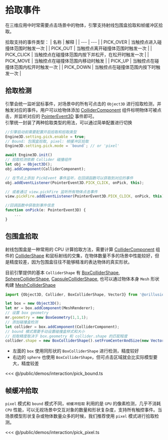 # 拾取事件
在三维应用中时常需要点击场景中的物体，引擎支持射线包围盒拾取和帧缓冲区拾取。

拾取支持的事件类型：
| 名称 | 解释 |
| --- | --- |
| PICK_OVER | 当触控点进入碰撞体范围时触发一次 |
| PICK_OUT | 当触控点离开碰撞体范围时触发一次 |
| PICK_CLICK | 当触控点在碰撞体范围内按下并松开，在松开时触发一次 |
| PICK_MOVE | 当触控点在碰撞体范围内移动时触发 |
| PICK_UP | 当触控点在碰撞体范围内松开时触发一次 |
| PICK_DOWN | 当触控点在碰撞体范围内按下时触发一次 |

## 拾取检测
引擎会统一监听鼠标事件，对场景中的所有可点击的 `Object3D` 进行拾取检测，并触发对应的事件。用户可以给物体添加 [ColliderComponent](/api/classes/ColliderComponent) 组件标明物体可被点击，并监听对应的 [PointerEvent3D](/guide/interaction/pointer#pointerevent3d) 事件即可。  
引擎统一封装了两种拾取类型的用法，可以通过简单配置进行切换

```ts
//引擎启动前需要配置开启拾取和拾取类型
Engine3D.setting.pick.enable = true;
// Bound: 包围盒拾取, pixel: 帧缓冲区拾取
Engine3D.setting.pick.mode = `bound`; // or 'pixel'

await Engine3D.init()
// 拾取检测依赖 Collider 碰撞组件
let obj = Object3D();
obj.addComponent(ColliderComponent);

// 在节点上添加 PickEvent 事件监听，在回调函数可以获取到对应的事件
obj.addEventListener(PointerEvent3D.PICK_CLICK, onPick, this);

// 或者通过 view.pickFire 监听所有物体点击事件
view.pickFire.addEventListener(PointerEvent3D.PICK_CLICK, onPick, this);

//回调函数中获取到事件信息
function onPick(e: PointerEvent3D) {
    ...
}
```

## 包围盒拾取
射线包围盒是一种常用的 CPU 计算拾取方法，需要计算 [ColliderComponent](/api/classes/ColliderComponent) 组件的 [ColliderShape](/api/classes/ColliderShape) 和鼠标射线的交集，在物体数量不多的场景中性能较好，但是精度较差，因为包围盒往往不能够精准的表达物体的真实形状。   

目前引擎提供的基本 `ColliderShape` 有 [BoxColliderShape](/api/classes/BoxColliderShape), [SphereColliderShape](/api/classes/SphereColliderShape), [CapsuleColliderShape](/api/classes/CapsuleColliderShape), 也可以通过物体本身 `Mesh` 形状构建 [MeshColliderShape](/api/classes/MeshColliderShape)

```ts
import {Object3D, Collider, BoxColliderShape, Vector3} from '@orillusion/core';

let box = new Object3D();
let mr = box.addComponent(MeshRenderer);
// 设置 box geometry
mr.geometry = new BoxGeometry(1,1,1);
// 添加碰撞盒检测
let collider = box.addComponent(ColliderComponent);
// bound 模式需要手动设置碰撞盒样式和大小
// 拾取精度取决于 box.geometry 和 collider.shape 的匹配程度
collider.shape = new BoxColliderShape().setFromCenterAndSize(new Vector3(0, 0, 0), new Vector3(1, 1, 1));
```

- 左面的 `box` 使用同形状的 `BoxColliderShape` 进行检测，精度较好
- 右边的 `sphere` 也使用 `BoxColliderShape`，但可点击区域就会比实际模型要大，精度较差

<Demo :height="400" src="/demos/interaction/pick_bound.ts"></Demo>

<<< @/public/demos/interaction/pick_bound.ts


## 帧缓冲拾取
`pixel` 模式和 `bound` 模式不同，`帧缓冲拾取` 利用的是 `GPU` 的像素检测，几乎不消耗 `CPU` 性能，可以无视场景中交互对象的数量和形状复杂度，支持所有触控事件。当场景模型形状复杂或物体数量众多的时候，我们推荐使用 `pixel` 模式进行拾取检测。

<Demo :height="400" src="/demos/interaction/pick_pixel.ts"></Demo>

<<< @/public/demos/interaction/pick_pixel.ts
